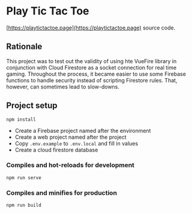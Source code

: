 # Play Tic Tac Toe

[https://playtictactoe.page](https://playtictactoe.page) source code.

## Rationale

This project was to test out the validity of using hte VueFire library in conjunction with Cloud Firestore as a socket connection for real time gaming. Throughout the process, it became easier to use some Firebase functions to handle
security instead of scripting Firestore rules. That, however, can sometimes lead to slow-downs.

## Project setup
```
npm install
```

* Create a Firebase project named after the environment
* Create a web project named after the project
* Copy `.env.example` to `.env.local` and fill in values
* Create a cloud firestore database


### Compiles and hot-reloads for development
```
npm run serve
```

### Compiles and minifies for production
```
npm run build
```
